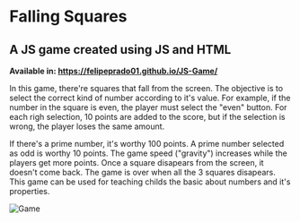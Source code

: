 # Falling Squares
## A JS game created using JS and HTML

**Available in: https://felipeprado01.github.io/JS-Game/**

In this game, there're squares that fall from the screen. The objective is to select the correct kind of number according to it's value.
For example, if the number in the square is even, the player must select the "even" button.
For each righ selection, 10 points are added to the score, but if the selection is wrong, the player loses the same amount.

If there's a prime number, it's worthy 100 points. A prime number selected as odd is worthy 10 points.
The game speed ("gravity") increases while the players get more points. Once a square disapears from the screen, it doesn't come back.
The game is over when all the 3 squares disapears.
This game can be used for teaching childs the basic about numbers and it's properties.


![Game](https://user-images.githubusercontent.com/53950920/175107489-1b1ff6e1-bba5-4d25-93fe-c2487258f494.png)

